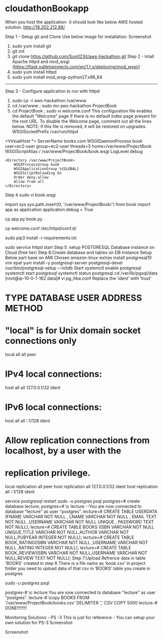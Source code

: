 # cloudathonBookapp

When you host the application- it should look like below AWS hosted solution.
http://18.202.212.88/

Step 1 - Setup git and Clone
Use below image for installation:
Screenshot

1) sudo yum install git
2) git init
3) git clone https://github.com/Sum123it/aws-hackathon.git
Step 2 - Intall Apache httpd and mod_wsgi (https://flask.palletsprojects.com/en/1.1.x/deploying/mod_wsgi/)
1)	sudo yum install httpd
2)	sudo yum install mod_wsgi-python27.x86_64
---------------------------
Step 3 - Configure application to run with httpd
1)	sudo cp -r aws-hackathon /var/www
2)	cd /var/www ; sudo mv aws-hackathon ProjectBook
3)	cd ProjectBook  ; sudo vi welcome.conf
This configuration file enables the default "Welcome" page if there
is no default index page present for the root URL. To disable the
Welcome page, comment out all the lines below.
NOTE: if this file is removed, it will be restored on upgrades.
WSGISocketPrefix /var/run/httpd  

<VirtualHost *>
   ServerName books.com
   WSGIDaemonProcess book user=ec2-user group=ec2-user threads=5 home=/var/www/ProjectBook
    WSGIScriptAlias / /var/www/ProjectBook/book.wsgi
    LogLevel debug

    <Directory /var/www/ProjectBook>
        WSGIProcessGroup book
        WSGIApplicationGroup %{GLOBAL}
        WSGIScriptReloading On
        Order deny,allow
        Allow from all
    </Directory>
</VirtualHost>
Step 4
sudo vi book.wsgi

import sys
sys.path.insert(0, '/var/www/ProjectBook/')
from book import app as application
application.debug = True

cp app.py book.py

cp welcome.conf /etc/httpd/conf.d/

sudo pip3 install -r requirements.txt
       
sudo service httpd start
Step 5 :setup POSTGRESQL Database instance on Cloud (free tier)
Step 6:Create database and tables on DB instance
Setup
Below part base on AMI Chosen
amazon-linux-extras install postgresql10 vim epel
yum install -y postgresql-server postgresql-devel
/usr/bin/postgresql-setup –-initdb
Start
systemctl enable postgresql
systemctl start postgresql
systemctl status postgresql
cd /var/lib/pgsql/data
[root@ip-10-0-1-162 data]# vi  pg_hba.conf 
Replace the ‘ident’ with ‘trust’
# TYPE  DATABASE        USER            ADDRESS                 METHOD

# "local" is for Unix domain socket connections only
local   all             all                                     peer
# IPv4 local connections:
host    all             all             127.0.0.1/32            ident
# IPv6 local connections:
host    all             all             ::1/128                 ident
# Allow replication connections from localhost, by a user with the
# replication privilege.
local   replication     all                                     peer
host    replication     all             127.0.0.1/32            ident
host    replication     all             ::1/128                 ident

service postgresql restart
sudo -u postgres psql
postgres=# create database lecture;
postgres=# \c lecture    --You are now connected to database "lecture" as user "postgres".
lecture=# CREATE TABLE USERDATA (FNAME VARCHAR NOT NULL , LNAME VARCHAR NOT NULL , EMAIL TEXT NOT NULL ,USERNAME VARCHAR NOT NULL UNIQUE , PASSWORD TEXT NOT NULL);
lecture=# CREATE TABLE BOOKS (ISBN VARCHAR NOT NULL UNIQUE,TITLE VARCHAR NOT NULL,AUTHOR VARCHAR NOT NULL,PUBYEAR INTEGER NOT NULL);
lecture=# CREATE TABLE BOOK_RATING(ISBN VARCHAR NOT NULL ,USERNAME VARCHAR NOT NULL ,RATING INTEGER NOT NULL);
lecture=# CREATE TABLE BOOK_REVIEW(ISBN VARCHAR NOT NULL,USERNAME VARCHAR NOT NULL,REVIEW TEXT NOT NULL);
Step 7:Upload Refrence data in table 'BOOKS' created in step 6
There is a file name as ‘book.csv’ in project folder you need to upload data of that csv in ‘BOOKS’ table you create in postgres

sudo -u postgres psql
 
postgres-# \c lecture
You are now connected to database "lecture" as user "postgres".
lecture-# \copy BOOKS FROM '/var/www/ProjectBook/books.csv' DELIMITER ',' CSV
COPY 5000
lecture-#
DONE!!!!!!!!

Monitoring Solutions - PS -3
This is just for reference - You can setup your own solution for PS-3
Screenshot

Screenshot
